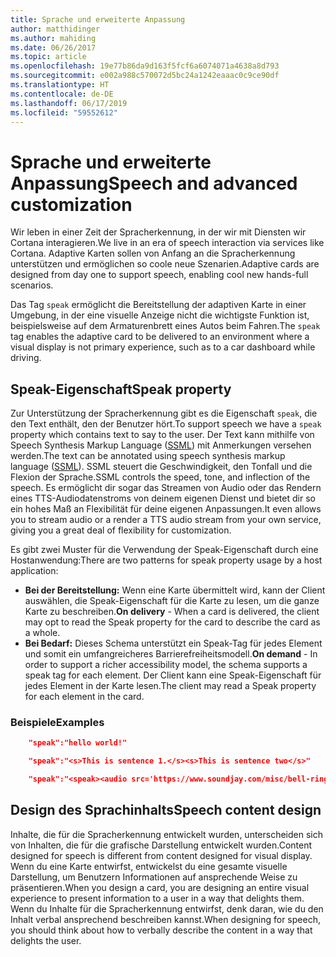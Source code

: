 ```yaml
---
title: Sprache und erweiterte Anpassung
author: matthidinger
ms.author: mahiding
ms.date: 06/26/2017
ms.topic: article
ms.openlocfilehash: 19e77b86da9d163f5fcf6a6074071a4638a8d793
ms.sourcegitcommit: e002a988c570072d5bc24a1242eaaac0c9ce90df
ms.translationtype: HT
ms.contentlocale: de-DE
ms.lasthandoff: 06/17/2019
ms.locfileid: "59552612"
---
```

# <a name="speech-and-advanced-customization"></a><span data-ttu-id="42ba9-102">Sprache und erweiterte Anpassung</span><span class="sxs-lookup"><span data-stu-id="42ba9-102">Speech and advanced customization</span></span>
<span data-ttu-id="42ba9-103">Wir leben in einer Zeit der Spracherkennung, in der wir mit Diensten wir Cortana interagieren.</span><span class="sxs-lookup"><span data-stu-id="42ba9-103">We live in an era of speech interaction via services like Cortana.</span></span>  <span data-ttu-id="42ba9-104">Adaptive Karten sollen von Anfang an die Spracherkennung unterstützen und ermöglichen so coole neue Szenarien.</span><span class="sxs-lookup"><span data-stu-id="42ba9-104">Adaptive cards are designed from day one to support speech, enabling cool new hands-full scenarios.</span></span>

<span data-ttu-id="42ba9-105">Das Tag `speak` ermöglicht die Bereitstellung der adaptiven Karte in einer Umgebung, in der eine visuelle Anzeige nicht die wichtigste Funktion ist, beispielsweise auf dem Armaturenbrett eines Autos beim Fahren.</span><span class="sxs-lookup"><span data-stu-id="42ba9-105">The `speak` tag enables the adaptive card to be delivered to an environment where a visual display is not primary experience, such as to a car dashboard while driving.</span></span> 

## <a name="speak-property"></a><span data-ttu-id="42ba9-106">Speak-Eigenschaft</span><span class="sxs-lookup"><span data-stu-id="42ba9-106">Speak property</span></span>
<span data-ttu-id="42ba9-107">Zur Unterstützung der Spracherkennung gibt es die Eigenschaft `speak`, die den Text enthält, den der Benutzer hört.</span><span class="sxs-lookup"><span data-stu-id="42ba9-107">To support speech we have a `speak` property which contains text to say to the user.</span></span> <span data-ttu-id="42ba9-108">Der Text kann mithilfe von Speech Synthesis Markup Language ([SSML](https://msdn.microsoft.com/en-us/library/office/hh361578)) mit Anmerkungen versehen werden.</span><span class="sxs-lookup"><span data-stu-id="42ba9-108">The text can be annotated using speech synthesis markup language ([SSML](https://msdn.microsoft.com/en-us/library/office/hh361578)).</span></span> <span data-ttu-id="42ba9-109">SSML steuert die Geschwindigkeit, den Tonfall und die Flexion der Sprache.</span><span class="sxs-lookup"><span data-stu-id="42ba9-109">SSML controls the speed, tone, and inflection of the speech.</span></span>  <span data-ttu-id="42ba9-110">Es ermöglicht dir sogar das Streamen von Audio oder das Rendern eines TTS-Audiodatenstroms von deinem eigenen Dienst und bietet dir so ein hohes Maß an Flexibilität für deine eigenen Anpassungen.</span><span class="sxs-lookup"><span data-stu-id="42ba9-110">It even allows you to stream audio or a render a TTS audio stream from your own service, giving you a great deal of flexibility for customization.</span></span>

<span data-ttu-id="42ba9-111">Es gibt zwei Muster für die Verwendung der Speak-Eigenschaft durch eine Hostanwendung:</span><span class="sxs-lookup"><span data-stu-id="42ba9-111">There are two patterns for speak property usage by a host application:</span></span>

* <span data-ttu-id="42ba9-112">**Bei der Bereitstellung:** Wenn eine Karte übermittelt wird, kann der Client auswählen, die Speak-Eigenschaft für die Karte zu lesen, um die ganze Karte zu beschreiben.</span><span class="sxs-lookup"><span data-stu-id="42ba9-112">**On delivery** - When a card is delivered, the client may opt to read the Speak property for the card to describe the card as a whole.</span></span>
* <span data-ttu-id="42ba9-113">**Bei Bedarf:** Dieses Schema unterstützt ein Speak-Tag für jedes Element und somit ein umfangreicheres Barrierefreiheitsmodell.</span><span class="sxs-lookup"><span data-stu-id="42ba9-113">**On demand** - In order to support a richer accessibility model, the schema supports a speak tag for each element.</span></span> <span data-ttu-id="42ba9-114">Der Client kann eine Speak-Eigenschaft für jedes Element in der Karte lesen.</span><span class="sxs-lookup"><span data-stu-id="42ba9-114">The client may read a Speak property  for each element in the card.</span></span>

### <a name="examples"></a><span data-ttu-id="42ba9-115">Beispiele</span><span class="sxs-lookup"><span data-stu-id="42ba9-115">Examples</span></span>

```json
    "speak":"hello world!"

    "speak":"<s>This is sentence 1.</s><s>This is sentence two</s>"

    "speak":"<speak><audio src='https://www.soundjay.com/misc/bell-ringing-04.mp3'/><s>Time to wake up!</s></speak>"
```

## <a name="speech-content-design"></a><span data-ttu-id="42ba9-116">Design des Sprachinhalts</span><span class="sxs-lookup"><span data-stu-id="42ba9-116">Speech content design</span></span>

<span data-ttu-id="42ba9-117">Inhalte, die für die Spracherkennung entwickelt wurden, unterscheiden sich von Inhalten, die für die grafische Darstellung entwickelt wurden.</span><span class="sxs-lookup"><span data-stu-id="42ba9-117">Content designed for speech is different from content designed for visual display.</span></span> <span data-ttu-id="42ba9-118">Wenn du eine Karte entwirfst, entwickelst du eine gesamte visuelle Darstellung, um Benutzern Informationen auf ansprechende Weise zu präsentieren.</span><span class="sxs-lookup"><span data-stu-id="42ba9-118">When you design a card, you are designing an entire visual experience to present information to a user in a way that delights them.</span></span> <span data-ttu-id="42ba9-119">Wenn du Inhalte für die Spracherkennung entwirfst, denk daran, wie du den Inhalt verbal ansprechend beschreiben kannst.</span><span class="sxs-lookup"><span data-stu-id="42ba9-119">When designing for speech, you should think about how to verbally describe the content in a way that delights the user.</span></span>  
